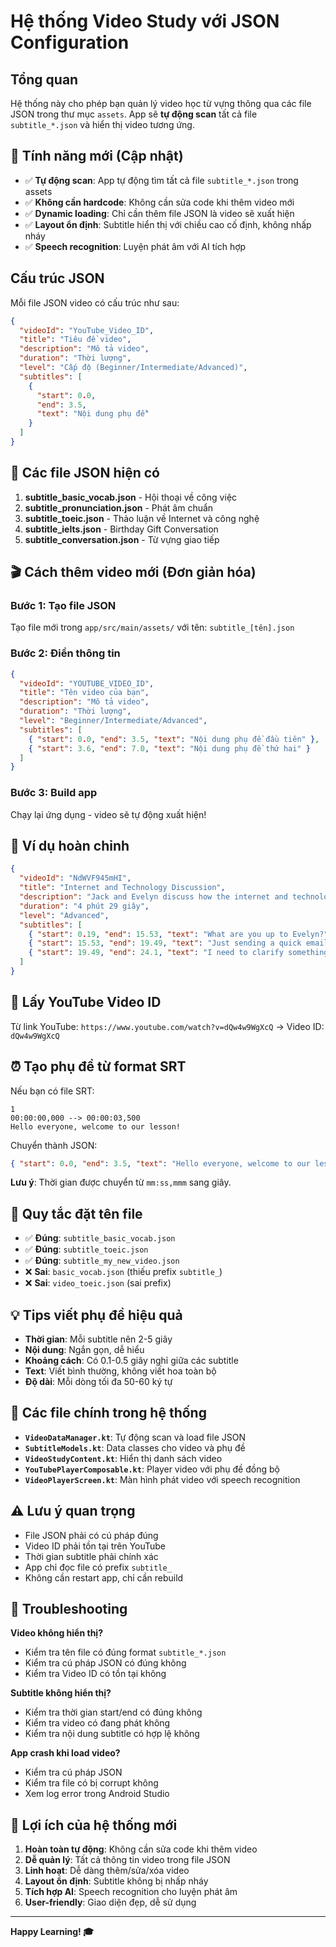 # Hệ thống Video Study với JSON Configuration

## Tổng quan
Hệ thống này cho phép bạn quản lý video học từ vựng thông qua các file JSON trong thư mục `assets`. App sẽ **tự động scan** tất cả file `subtitle_*.json` và hiển thị video tương ứng.

## 🚀 Tính năng mới (Cập nhật)

- ✅ **Tự động scan**: App tự động tìm tất cả file `subtitle_*.json` trong assets
- ✅ **Không cần hardcode**: Không cần sửa code khi thêm video mới
- ✅ **Dynamic loading**: Chỉ cần thêm file JSON là video sẽ xuất hiện
- ✅ **Layout ổn định**: Subtitle hiển thị với chiều cao cố định, không nhấp nháy
- ✅ **Speech recognition**: Luyện phát âm với AI tích hợp

## Cấu trúc JSON

Mỗi file JSON video có cấu trúc như sau:

```json
{
  "videoId": "YouTube_Video_ID",
  "title": "Tiêu đề video",
  "description": "Mô tả video",
  "duration": "Thời lượng",
  "level": "Cấp độ (Beginner/Intermediate/Advanced)",
  "subtitles": [
    {
      "start": 0.0,
      "end": 3.5,
      "text": "Nội dung phụ đề"
    }
  ]
}
```

## 📁 Các file JSON hiện có

1. **subtitle_basic_vocab.json** - Hội thoại về công việc
2. **subtitle_pronunciation.json** - Phát âm chuẩn  
3. **subtitle_toeic.json** - Thảo luận về Internet và công nghệ
4. **subtitle_ielts.json** - Birthday Gift Conversation
5. **subtitle_conversation.json** - Từ vựng giao tiếp

## 🎬 Cách thêm video mới (Đơn giản hóa)

### Bước 1: Tạo file JSON
Tạo file mới trong `app/src/main/assets/` với tên: `subtitle_[tên].json`

### Bước 2: Điền thông tin
```json
{
  "videoId": "YOUTUBE_VIDEO_ID",
  "title": "Tên video của bạn",
  "description": "Mô tả video",
  "duration": "Thời lượng",
  "level": "Beginner/Intermediate/Advanced",
  "subtitles": [
    { "start": 0.0, "end": 3.5, "text": "Nội dung phụ đề đầu tiên" },
    { "start": 3.6, "end": 7.0, "text": "Nội dung phụ đề thứ hai" }
  ]
}
```

### Bước 3: Build app
Chạy lại ứng dụng - video sẽ tự động xuất hiện!

## 📝 Ví dụ hoàn chỉnh

```json
{
  "videoId": "NdWVF945mHI",
  "title": "Internet and Technology Discussion",
  "description": "Jack and Evelyn discuss how the internet and technology have changed the world",
  "duration": "4 phút 29 giây",
  "level": "Advanced",
  "subtitles": [
    { "start": 0.19, "end": 15.53, "text": "What are you up to Evelyn?" },
    { "start": 15.53, "end": 19.49, "text": "Just sending a quick email to my boss." },
    { "start": 19.49, "end": 24.1, "text": "I need to clarify something that she wants me to complete by the end of the day." }
  ]
}
```

## 🔗 Lấy YouTube Video ID

Từ link YouTube: `https://www.youtube.com/watch?v=dQw4w9WgXcQ`
→ Video ID: `dQw4w9WgXcQ`

## ⏰ Tạo phụ đề từ format SRT

Nếu bạn có file SRT:
```
1
00:00:00,000 --> 00:00:03,500
Hello everyone, welcome to our lesson!
```

Chuyển thành JSON:
```json
{ "start": 0.0, "end": 3.5, "text": "Hello everyone, welcome to our lesson!" }
```

**Lưu ý**: Thời gian được chuyển từ `mm:ss,mmm` sang giây.

## 🎯 Quy tắc đặt tên file

- ✅ **Đúng**: `subtitle_basic_vocab.json`
- ✅ **Đúng**: `subtitle_toeic.json`
- ✅ **Đúng**: `subtitle_my_new_video.json`
- ❌ **Sai**: `basic_vocab.json` (thiếu prefix `subtitle_`)
- ❌ **Sai**: `video_toeic.json` (sai prefix)

## 💡 Tips viết phụ đề hiệu quả

- **Thời gian**: Mỗi subtitle nên 2-5 giây
- **Nội dung**: Ngắn gọn, dễ hiểu
- **Khoảng cách**: Có 0.1-0.5 giây nghỉ giữa các subtitle
- **Text**: Viết bình thường, không viết hoa toàn bộ
- **Độ dài**: Mỗi dòng tối đa 50-60 ký tự

## 🔧 Các file chính trong hệ thống

- **`VideoDataManager.kt`**: Tự động scan và load file JSON
- **`SubtitleModels.kt`**: Data classes cho video và phụ đề
- **`VideoStudyContent.kt`**: Hiển thị danh sách video
- **`YouTubePlayerComposable.kt`**: Player video với phụ đề đồng bộ
- **`VideoPlayerScreen.kt`**: Màn hình phát video với speech recognition

## ⚠️ Lưu ý quan trọng

- File JSON phải có cú pháp đúng
- Video ID phải tồn tại trên YouTube
- Thời gian subtitle phải chính xác
- App chỉ đọc file có prefix `subtitle_`
- Không cần restart app, chỉ cần rebuild

## 🚨 Troubleshooting

**Video không hiển thị?**
- Kiểm tra tên file có đúng format `subtitle_*.json`
- Kiểm tra cú pháp JSON có đúng không
- Kiểm tra Video ID có tồn tại không

**Subtitle không hiển thị?**
- Kiểm tra thời gian start/end có đúng không
- Kiểm tra video có đang phát không
- Kiểm tra nội dung subtitle có hợp lệ không

**App crash khi load video?**
- Kiểm tra cú pháp JSON
- Kiểm tra file có bị corrupt không
- Xem log error trong Android Studio

## 🎉 Lợi ích của hệ thống mới

1. **Hoàn toàn tự động**: Không cần sửa code khi thêm video
2. **Dễ quản lý**: Tất cả thông tin video trong file JSON
3. **Linh hoạt**: Dễ dàng thêm/sửa/xóa video
4. **Layout ổn định**: Subtitle không bị nhấp nháy
5. **Tích hợp AI**: Speech recognition cho luyện phát âm
6. **User-friendly**: Giao diện đẹp, dễ sử dụng

---

**Happy Learning! 🎓**